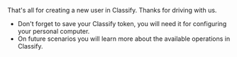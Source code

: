 That's all for creating a new user in Classify. Thanks for driving with us.

- Don't forget to save your Classify token, you will need it for configuring your personal computer.
- On future scenarios you will learn more about the available operations in Classify.
